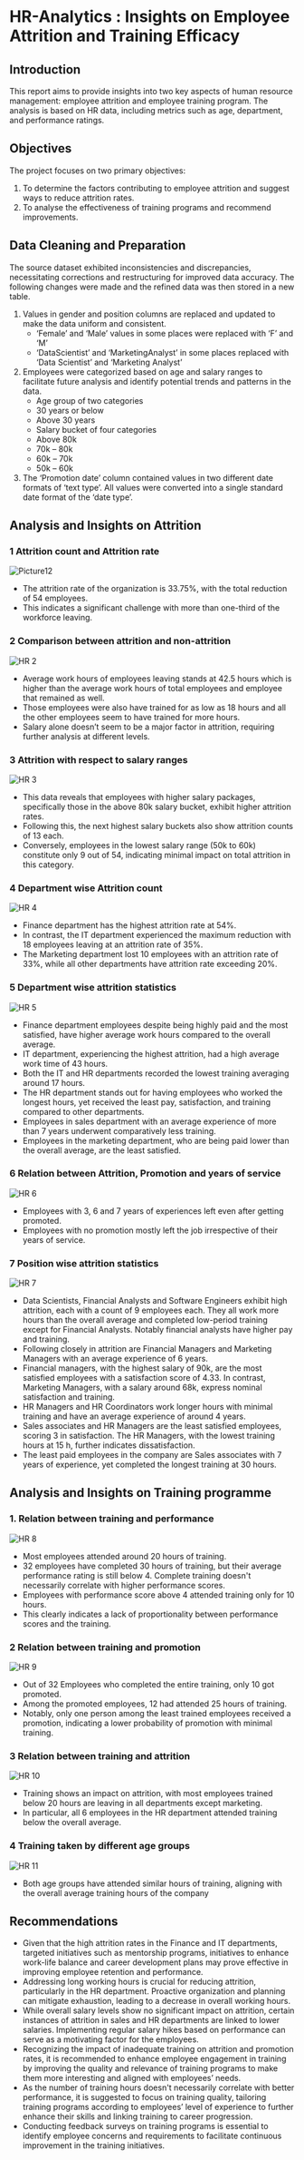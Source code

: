 # HR-Analytics : Insights on Employee Attrition and Training Efficacy

## Introduction
This report aims to provide insights into two key aspects of human resource management: employee attrition and employee training program. The analysis is based on HR data, including metrics such as age, department, and performance ratings.

## Objectives
The project focuses on two primary objectives: 
1)	To determine the factors contributing to employee attrition and suggest ways to reduce attrition 
rates.
2)	To analyse the effectiveness of training programs and recommend improvements.

## Data Cleaning and Preparation
The source dataset exhibited inconsistencies and discrepancies, necessitating corrections and restructuring for improved data accuracy. The following changes were made and the refined data was then stored in a new table. 
1)	Values in gender and position columns are replaced and updated to make the data uniform and consistent.
    - ‘Female’ and ‘Male’ values in some places were replaced with ‘F’ and ‘M’
    -	‘DataScientist’ and ‘MarketingAnalyst’ in some places replaced with ‘Data Scientist’ and ‘Marketing Analyst’
2)	Employees were categorized based on age and salary ranges to facilitate future analysis and identify potential trends and patterns in the data. 
    -	Age group of two categories
      -	30 years or below
      -	Above 30 years
    -	Salary bucket of four categories
      -	Above 80k
      -	70k – 80k
      -	60k – 70k
      -	50k – 60k 
3)	The ‘Promotion date’ column contained values in two different date formats of ‘text type’. All values were converted into a single standard date format of the ‘date type’.

## Analysis and Insights on Attrition 

### 1  Attrition count and Attrition rate
![Picture12](https://github.com/Naveena-Projects/HR-Analytics/assets/156399143/9a9b4918-3840-475a-a5d3-3b02c2cd70cc)
  -	The attrition rate of the organization is 33.75%, with the total reduction of 54 employees. 
  -	This indicates a significant challenge with more than one-third of the workforce leaving.

### 2  Comparison between attrition and non-attrition
![HR 2](https://github.com/Naveena-Projects/HR-Analytics/assets/156399143/8b02429c-96dd-40e3-aa05-abe1cf72694d)
  -	Average work hours of employees leaving stands at 42.5 hours which is higher than the average work hours of total employees and employee that remained as well.
  -	Those employees were also have trained for as low as 18 hours and all the other employees seem to have trained for more hours.
  -	Salary alone doesn’t seem to be a major factor in attrition, requiring further analysis at different levels.

### 3  Attrition with respect to salary ranges
![HR 3](https://github.com/Naveena-Projects/HR-Analytics/assets/156399143/3cdfe7a6-a318-43fd-8719-125edab899ee)
  -	This data reveals that employees with higher salary packages, specifically those in the above 80k salary bucket, exhibit higher attrition rates.
  -	Following this, the next highest salary buckets also show attrition counts of 13 each.
  -	Conversely, employees in the lowest salary range (50k to 60k) constitute only 9 out of 54, indicating minimal impact on total attrition in this category.

### 4  Department wise Attrition count
![HR 4](https://github.com/Naveena-Projects/HR-Analytics/assets/156399143/c3e283f9-45a3-46da-8edb-863cea1cde6b)

  -	Finance department has the highest attrition rate at 54%.
  -	In contrast, the IT department experienced the maximum reduction with 18 employees leaving at an attrition rate of 35%. 
  -	The Marketing department lost 10 employees with an attrition rate of 33%, while all other departments have attrition rate exceeding 20%.

### 5  Department wise attrition statistics
![HR 5](https://github.com/Naveena-Projects/HR-Analytics/assets/156399143/4f2824e9-3dda-4ad1-bce8-4e649beb818d)
  -	Finance department employees despite being highly paid and the most satisfied, have higher average work hours compared to the overall average.
  -	IT department, experiencing the highest attrition, had a high average work time of 43 hours.
  -	Both the IT and HR departments recorded the lowest training averaging around 17 hours.
  -	The HR department stands out for having employees who worked the longest hours, yet received the least pay, satisfaction, and training compared to other departments. 
  -	Employees in sales department with an average experience of more than 7 years underwent comparatively less training.
  -	Employees in the marketing department, who are being paid lower than the overall average, are the least satisfied.

### 6  Relation between Attrition, Promotion and years of service
![HR 6](https://github.com/Naveena-Projects/HR-Analytics/assets/156399143/988fa218-61e7-4112-a68a-58debd45dead)
  -	Employees with 3, 6 and 7 years of experiences left even after getting promoted.
  -	Employees with no promotion mostly left the job irrespective of their years of service.

### 7  Position wise attrition statistics
![HR 7](https://github.com/Naveena-Projects/HR-Analytics/assets/156399143/151da56a-4044-4d17-b34b-1156ad330139)
  -	Data Scientists, Financial Analysts and Software Engineers exhibit high attrition, each with a count of 9 employees each. They all work more hours than the overall average and completed low-period training    except for Financial Analysts. Notably financial analysts have higher pay and training.
  -	Following closely in attrition are Financial Managers and Marketing Managers with an average experience of 6 years.
  -	Financial managers, with the highest salary of 90k, are the most satisfied employees with a satisfaction score of 4.33. In contrast, Marketing Managers, with a salary around 68k, express nominal satisfaction and training.
  -	HR Managers and HR Coordinators work longer hours with minimal training and have an average experience of around 4 years.
  -	Sales associates and HR Managers are the least satisfied employees, scoring 3 in satisfaction. The HR Managers, with the lowest training hours at 15 h, further indicates dissatisfaction.
  -	The least paid employees in the company are Sales associates with 7 years of experience, yet completed the longest training at 30 hours. 

## Analysis and Insights on Training programme

### 1.	Relation between training and performance
 ![HR 8](https://github.com/Naveena-Projects/HR-Analytics/assets/156399143/958c94ed-7292-429e-8541-d9fdfd5c7835)
  -	Most employees attended around 20 hours of training.
  -	32 employees have completed 30 hours of training, but their average performance rating is still below 4. Complete training doesn't necessarily correlate with higher performance scores.
  -	Employees with performance score above 4 attended training only for 10 hours. 
  -	This clearly indicates a lack of proportionality between performance scores and the training.

### 2	Relation between training and promotion
 ![HR 9](https://github.com/Naveena-Projects/HR-Analytics/assets/156399143/d385a150-5806-439a-bfcf-4c5839ce64c4)
  -	Out of 32 Employees who completed the entire training, only 10 got promoted.
  -	Among the promoted employees, 12 had attended 25 hours of training.
  -	Notably, only one person among the least trained employees received a promotion, indicating a lower probability of promotion with minimal training.

### 3	Relation between training and attrition		
 ![HR 10](https://github.com/Naveena-Projects/HR-Analytics/assets/156399143/a95efa17-54c5-4b56-8d36-9f3c4c9f817e)
  -	Training shows an impact on attrition, with most employees trained below 20 hours are leaving in all departments except marketing. 
  -	In particular, all 6 employees in the HR department attended training below the overall average.

### 4	Training taken by different age groups
 ![HR 11](https://github.com/Naveena-Projects/HR-Analytics/assets/156399143/7494b4f2-a9c8-41f4-a043-4f9786b8af95)
  -	Both age groups have attended similar hours of training, aligning with the overall average training hours of the company

## Recommendations

  -	Given that the high attrition rates in the Finance and IT departments, targeted initiatives such as mentorship programs, initiatives to enhance work-life balance and career development plans may prove effective in improving employee retention and performance.
  -	Addressing long working hours is crucial for reducing attrition, particularly in the HR department. Proactive organization and planning can mitigate exhaustion, leading to a decrease in overall working hours.
  -	While overall salary levels show no significant impact on attrition, certain instances of attrition in sales and HR departments are linked to lower salaries. Implementing regular salary hikes based on performance can serve as a motivating factor for the employees.
  -	Recognizing the impact of inadequate training on attrition and promotion rates, it is recommended to enhance employee engagement in training by improving the quality and relevance of training programs to make them more interesting and aligned with employees’ needs.
  -	As the number of training hours doesn't necessarily correlate with better performance, it is suggested to focus on training quality, tailoring training programs according to employees’ level of experience to further enhance their skills and linking training to career progression.
  -	Conducting feedback surveys on training programs is essential to identify employee concerns and requirements to facilitate continuous improvement in the training initiatives. 


